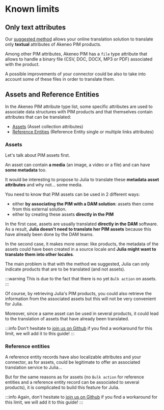 # Known limits

## Only text attributes

Our [suggested method](step3-interact-with-julia.html) allows your online translation solution to translate only **textual** attributes of Akeneo PIM products.

Among other PIM attributes, Akeneo PIM has a `file` type attribute that allows to handle a binary file (CSV, DOC, DOCX, MP3 or PDF) associated with  the product.

A possible improvements of your connector could be also to take into account some of these files in order to translate them.

## Assets and Reference Entities

In the Akeneo PIM attribute type list, some specific attributes are used to associate data structures with PIM products and that themselves contain attributes that can be translated:
* [Assets](https://help.akeneo.com/pim/serenity/articles/what-about-assets.html) (Asset collection attributes)
* [Reference Entities](https://help.akeneo.com/pim/serenity/articles/what-about-reference-entities.html) (Reference Entity single or multiple links attributes)

### Assets

Let's talk about PIM assets first.

An asset can contain **a media** (an image, a video or a file) and can have **some metadata** too.

It would be interesting to propose to Julia to translate these **metadata asset attributes** and why not... some media.

You need to know that PIM assets can be used in 2 different ways:
* either **by associating the PIM with a DAM solution**: assets then come from this external solution.
* either by creating these assets **directly in the PIM**

In the first case, assets are usually translated **directly in the DAM** software. As a result, **Julia doesn't need to translate her PIM assets** because this have already been done by the DAM teams.

In the second case, it makes more sense: like products, the metadata of the assets could have been created in a source locale and **Julia might want to translate them into other locales**.

The main problem is that with the method we suggested, Julia can only indicate products that are to be translated (and not assets).

:::warning
This is due to the fact that there is no yet `Bulk action` on assets.
:::

Of course, by retrieving Julia's PIM products, you could also retrieve the information from the associated assets but this will not be very convenient for Julia.

Moreover, since a same asset can be used in several products, it could lead to the translation of assets that have already been translated.

:::info
Don't hesitate to [join us on Github](https://github.com/akeneo/pim-api-docs) if you find a workaround for this limit, we will add it to this guide!
:::

### Reference entities

A reference entity records have also localizable attributes and your connector, as for assets, could be legitimate to offer an associated translation service to Julia...

But for the same reasons as for assets (no `Bulk action` for reference entities and a reference entity record can be associated to several products), it is complicated to build this feature for Julia.

:::info
Again, don't hesitate to [join us on Github](https://github.com/akeneo/pim-api-docs) if you find a workaround for this limit, we will add it to this guide!
:::

